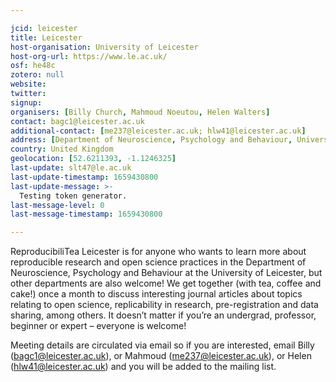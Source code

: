 ```yaml
---

jcid: leicester
title: Leicester
host-organisation: University of Leicester
host-org-url: https://www.le.ac.uk/
osf: he48c
zotero: null
website: 
twitter: 
signup: 
organisers: [Billy Church, Mahmoud Noeutou, Helen Walters]
contact: bagc1@leicester.ac.uk
additional-contact: [me237@leicester.ac.uk; hlw41@leicester.ac.uk]
address: [Department of Neuroscience, Psychology and Behaviour, University of Leicester, University Road, LE1 7RH, Leicester]
country: United Kingdom
geolocation: [52.6211393, -1.1246325]
last-update: slt47@le.ac.uk
last-update-timestamp: 1659430800
last-update-message: >-
  Testing token generator.
last-message-level: 0
last-message-timestamp: 1659430800

---
```


ReproducibiliTea Leicester is for anyone who wants to learn more about reproducible research and open science practices in the Department of Neuroscience, Psychology and Behaviour at the University of Leicester, but other departments are also welcome!  We get together (with tea, coffee and cake!) once a month to discuss interesting journal articles about topics relating to open science, replicability in research, pre-registration and data sharing, among others. It doesn’t matter if you’re an undergrad, professor, beginner or expert – everyone is welcome!

Meeting details are circulated via email so if you are interested, email Billy (bagc1@leicester.ac.uk), or Mahmoud (me237@leicester.ac.uk), or Helen (hlw41@leicester.ac.uk) and you will be added to the mailing list.
